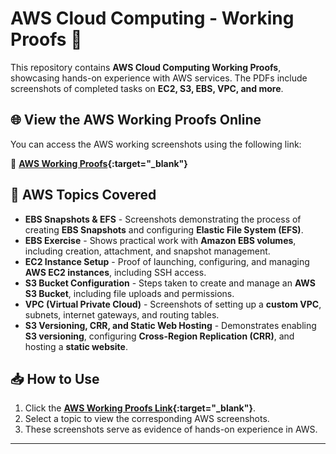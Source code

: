 # AWS Cloud Computing - Working Proofs 📁

This repository contains **AWS Cloud Computing Working Proofs**, showcasing hands-on experience with AWS services. The PDFs include screenshots of completed tasks on **EC2, S3, EBS, VPC, and more**.

## 🌐 View the AWS Working Proofs Online
You can access the AWS working screenshots using the following link:

🔗 **[AWS Working Proofs](https://cheruthanreddy.github.io/CloudComputing_AWS/){:target="_blank"}**  

## 📌 AWS Topics Covered

- **EBS Snapshots & EFS** - Screenshots demonstrating the process of creating **EBS Snapshots** and configuring **Elastic File System (EFS)**.
- **EBS Exercise** - Shows practical work with **Amazon EBS volumes**, including creation, attachment, and snapshot management.
- **EC2 Instance Setup** - Proof of launching, configuring, and managing **AWS EC2 instances**, including SSH access.
- **S3 Bucket Configuration** - Steps taken to create and manage an **AWS S3 Bucket**, including file uploads and permissions.
- **VPC (Virtual Private Cloud)** - Screenshots of setting up a **custom VPC**, subnets, internet gateways, and routing tables.
- **S3 Versioning, CRR, and Static Web Hosting** - Demonstrates enabling **S3 versioning**, configuring **Cross-Region Replication (CRR)**, and hosting a **static website**.

## 📥 How to Use
1. Click the **[AWS Working Proofs Link](https://cheruthanreddy.github.io/CloudComputing_AWS/){:target="_blank"}**.
2. Select a topic to view the corresponding AWS screenshots.
3. These screenshots serve as evidence of hands-on experience in AWS.

---
